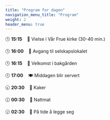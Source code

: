 ```yaml
---
title: "Program for dagen"
navigation_menu_title: "Program"
weight: 2
header_menu: true
---
```


🕒 **15:15** &nbsp;&nbsp; 💒 Vielse i Vår Frue kirke (30-40 min.)

🕓 **16:00** &nbsp;&nbsp; 🚶 Avgang til selskapslokalet

🕓 **16:15** &nbsp;&nbsp; 🍾 Velkomst i bakgården

🕔 **17:00** &nbsp;&nbsp; 🍽️ Middagen blir servert

🕣 **20:30** &nbsp;&nbsp; 🍰 Kaker

🕧 **00:30** &nbsp;&nbsp; 🌭 Nattmat

🕝 **02:30** &nbsp;&nbsp; 🥱 På tide å legge seg
